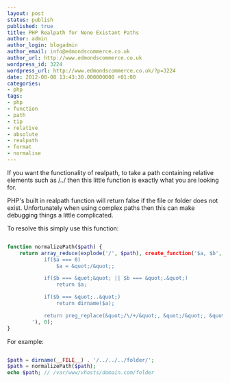 ```yaml
---
layout: post
status: publish
published: true
title: PHP Realpath for None Existant Paths
author: admin
author_login: blogadmin
author_email: info@edmondscommerce.co.uk
author_url: http://www.edmondscommerce.co.uk
wordpress_id: 3224
wordpress_url: http://www.edmondscommerce.co.uk/?p=3224
date: 2012-08-08 13:43:30.000000000 +01:00
categories:
- php
tags:
- php
- function
- path
- tip
- relative
- absolute
- realpath
- format
- normalise
---
```

If you want the functionality of realpath, to take a path containing relative elements such as /../ then this little function is exactly what you are looking for.

PHP's built in realpath function will return false if the file or folder does not exist. Unfortunately when using complex paths then this can make debugging things a little complicated.

To resolve this simply use this function:

```php

function normalizePath($path) {
    return array_reduce(explode('/', $path), create_function('$a, $b', '
			if($a === 0)
				$a = &quot;/&quot;;

			if($b === &quot;&quot; || $b === &quot;.&quot;)
				return $a;

			if($b === &quot;..&quot;)
				return dirname($a);

			return preg_replace(&quot;/\/+/&quot;, &quot;/&quot;, &quot;$a/$b&quot;);
		'), 0);
}

```

For example:

```php

$path = dirname(__FILE__) . '/../../../folder/';
$path = normalizePath($path);
echo $path; // /var/www/vhosts/domain.com/folder

```
